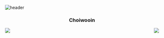 ![header](https://capsule-render.vercel.app/api?type=waving&color=auto&height=270&section=header&text=Hello%20World!&fontSize=70&animation=fadeIn&fontAlignY=38&desc=Wooin's%20GitHub%20Profile&descAlignY=54&descSize=22&descAlign=61)


<div align="center">
    <h3 align="center">Choiwooin</h3>
    <img align="left" src="http://mazassumnida.wtf/api/generate_badge?boj=oallo"/>
    <img align="right" src="https://github-readme-stats.vercel.app/api/top-langs/?username=Woo02in&layout=compact&theme=tokyonight" />    
</div>

  





<!--[![Solved.ac
프로필](http://mazassumnida.wtf/api/v2/generate_badge?boj=oallo)](https://solved.ac/oallo)
-->
<!--
**Woo02in/Woo02in** is a ✨ _special_ ✨ repository because its `README.md` (this file) appears on your GitHub profile.

Here are some ideas to get you started:

- 🔭 I’m currently working on ...
- 🌱 I’m currently learning ...
- 👯 I’m looking to collaborate on ...
- 🤔 I’m looking for help with ...
- 💬 Ask me about ...
- 📫 How to reach me: ...
- 😄 Pronouns: ...
- ⚡ Fun fact: ...
-->
